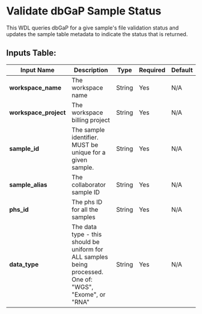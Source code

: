 # Validate dbGaP Sample Status

This WDL queries dbGaP for a give sample's file validation status and updates the sample table metadata to indicate the status that is returned. 

## Inputs Table: 
| Input Name            | Description                                                                                              | Type    | Required | Default  |
|-----------------------|----------------------------------------------------------------------------------------------------------|---------|----------|----------|
| **workspace_name**    | The workspace name                                                                                       | String  | Yes      | N/A      |
| **workspace_project** | The workspace billing project                                                                            | String  | Yes      | N/A      |
| **sample_id**         | The sample identifier. MUST be unique for a given sample.                                                | String  | Yes      | N/A      |
| **sample_alias**      | The collaborator sample ID                                                                               | String  | Yes      | N/A      |
| **phs_id**            | The phs ID for all the samples                                                                           | String  | Yes      | N/A      |
| **data_type**         | The data type - this should be uniform for ALL samples being processed. One of: "WGS", "Exome", or "RNA" | String  | Yes      | N/A      |


